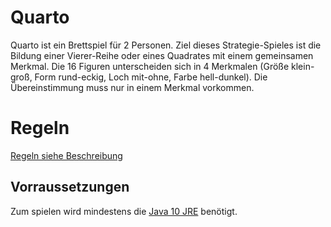 # Quarto
Quarto ist ein Brettspiel für 2 Personen. Ziel dieses Strategie-Spieles ist die Bildung einer Vierer-Reihe oder eines Quadrates mit einem gemeinsamen Merkmal. Die 16 Figuren unterscheiden sich in 4 Merkmalen
(Größe klein-groß, Form rund-eckig, Loch mit-ohne, Farbe hell-dunkel).
Die Übereinstimmung muss nur in einem Merkmal vorkommen.

# Regeln
[Regeln siehe Beschreibung](https://github.com/PaddyKe/Quarto/blob/rules/Rules.md)

## Vorraussetzungen
Zum spielen wird mindestens die [Java 10 JRE](https://www.oracle.com/technetwork/java/javase/downloads/jre10-downloads-4417026.html) benötigt.

